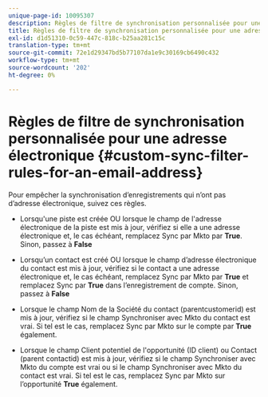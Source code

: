 ```yaml
---
unique-page-id: 10095307
description: Règles de filtre de synchronisation personnalisée pour une adresse électronique - Docs Marketo - Documentation du produit
title: Règles de filtre de synchronisation personnalisée pour une adresse électronique
exl-id: d1d51310-0c59-447c-818c-b25aa281c15c
translation-type: tm+mt
source-git-commit: 72e1d29347bd5b77107da1e9c30169cb6490c432
workflow-type: tm+mt
source-wordcount: '202'
ht-degree: 0%

---
```


# Règles de filtre de synchronisation personnalisée pour une adresse électronique {#custom-sync-filter-rules-for-an-email-address}

Pour empêcher la synchronisation d’enregistrements qui n’ont pas d’adresse électronique, suivez ces règles.

* Lorsqu&#39;une piste est créée OU lorsque le champ de l&#39;adresse électronique de la piste est mis à jour, vérifiez si elle a une adresse électronique et, le cas échéant, remplacez Sync par Mkto par **True**. Sinon, passez à **False**

* Lorsqu’un contact est créé OU lorsque le champ d’adresse électronique du contact est mis à jour, vérifiez si le contact a une adresse électronique et, le cas échéant, remplacez Sync par Mkto par **True** et remplacez Sync par **True** dans l’enregistrement de compte. Sinon, passez à **False**

* Lorsque le champ Nom de la Société du contact (parentcustomerid) est mis à jour, vérifiez si le champ Synchroniser avec Mkto du contact est vrai. Si tel est le cas, remplacez Sync par Mkto sur le compte par **True** également.
* Lorsque le champ Client potentiel de l&#39;opportunité (ID client) ou Contact (parent contactid) est mis à jour, vérifiez si le champ Synchroniser avec Mkto du compte est vrai ou si le champ Synchroniser avec Mkto du contact est vrai. Si tel est le cas, remplacez Sync par Mkto sur l’opportunité **True** également.
